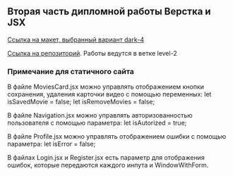 ## Вторая часть дипломной работы Верстка и JSX

[Ссылка на макет, выбранный вариант dark-4](https://www.figma.com/file/6FMWkB94wE7KTkcCgUXtnC/%D0%94%D0%B8%D0%BF%D0%BB%D0%BE%D0%BC%D0%BD%D1%8B%D0%B9-%D0%BF%D1%80%D0%BE%D0%B5%D0%BA%D1%82?type=design&node-id=24-3210&mode=design&t=rUxfzIelo1SOIHaO-4)

[Cсылка на репозиторий](https://github.com/MDKirianova/movies-explorer-frontend). Работы ведутся в ветке level-2


### Примечание для статичного сайта

В файле MoviesCard.jsx можно управлять отображением кнопки сохранения, удаления карточки видео с помощью переменных:
  let isSavedMovie = false;
  let isRemoveMovies = false;

В файле Navigation.jsx можно управлять авторизованностью пользователя с помощью параметра:
  let isAutorized = true;

В файле Profile.jsx можно управлять отображением ошибки с помощью параметра:
  let isError = false;

В файлах Login.jsx и Register.jsx есть параметр для отображения ошибок, которые передаются каждого инпута и WindowWithForm.

